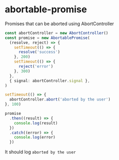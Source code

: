 # abortable-promise

Promises that can be aborted using AbortController

```typescript
const abortController = new AbortController()
const promise = new AbortablePromise(
  (resolve, reject) => {
    setTimeout(() => {
      resolve('success')
    }, 200)
    setTimeout(() => {
      reject('error')
    }, 300)
  },
  { signal: abortController.signal },
)

setTimeout(() => {
  abortController.abort('aborted by the user')
}, 100)

promise
  .then((result) => {
    console.log(result)
  })
  .catch((error) => {
    console.log(error)
  })
```

It should log `aborted by the user`
